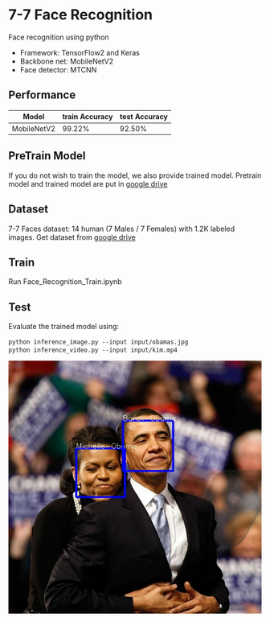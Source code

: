 # 7-7 Face Recognition
Face recognition using python

- Framework: TensorFlow2 and Keras
- Backbone net: MobileNetV2 
- Face detector: MTCNN

## Performance
| Model | train Accuracy | test Accuracy |
---|---|---|
| MobileNetV2 | 99.22% | 92.50% |

## PreTrain Model
If you do not wish to train the model, we also provide trained model. Pretrain model and trained model are put in
[google drive](https://drive.google.com/drive/folders/1otgK5wd7axsLtDjvB2JcZ8xQ9kKLXZrj?usp=sharing)

## Dataset
7-7 Faces dataset: 14 human (7 Males / 7 Females) with 1.2K labeled images.
Get dataset from [google drive](https://drive.google.com/drive/folders/1WGSotRtFPYGuxPEGkWWRsBPlVXFSvl7p?usp=sharing)

## Train
Run Face_Recognition_Train.ipynb

## Test
Evaluate the trained model using:
```
python inference_image.py --input input/obamas.jpg
python inference_video.py --input input/kim.mp4
```

![screen shot](output/result.jpg)